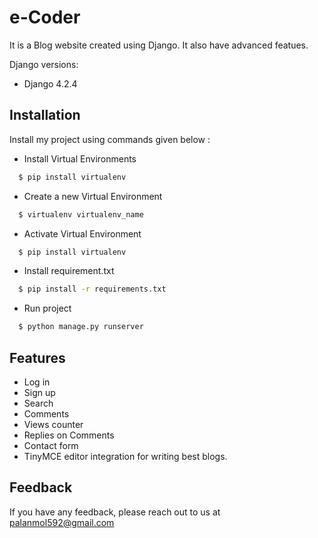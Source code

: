 
# e-Coder


It is a Blog website created using Django. It also have advanced featues.

Django versions:

- Django  4.2.4


## Installation

Install my project using commands given below :

- Install Virtual Environments

```bash
  $ pip install virtualenv
```

- Create a new Virtual Environment
```bash
  $ virtualenv virtualenv_name
```

- Activate Virtual Environment
```bash
  $ pip install virtualenv
```

- Install requirement.txt
```bash
  $ pip install -r requirements.txt
```

- Run project
```bash
  $ python manage.py runserver
```

    
## Features

- Log in
- Sign up
- Search
- Comments
- Views counter
- Replies on Comments
- Contact form
- TinyMCE editor integration for writing best blogs.


## Feedback

If you have any feedback, please reach out to us at palanmol592@gmail.com

